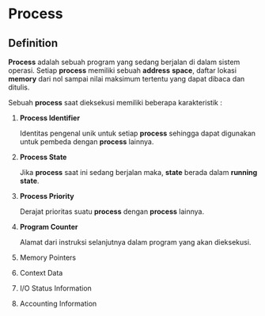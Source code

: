 # Process

## Definition

**Process** adalah sebuah program yang sedang berjalan di dalam sistem operasi. Setiap **process** memiliki sebuah **address** **space**, daftar lokasi **memory** dari nol sampai nilai maksimum tertentu yang dapat dibaca dan ditulis.

Sebuah **process** saat dieksekusi memiliki beberapa karakteristik :

1. **Process Identifier**

   Identitas pengenal unik untuk setiap **process** sehingga dapat digunakan untuk pembeda dengan **process** lainnya. 

2. **Process State**

   Jika **process** saat ini sedang berjalan maka, **state** berada dalam **running state**.

3. **Process Priority**

   Derajat prioritas suatu **process** dengan **process** lainnya. 

4. **Program Counter**

   Alamat dari instruksi selanjutnya dalam program yang akan dieksekusi.

5. Memory Pointers

   

6. Context Data

   

7. I/O Status Information

   

8. Accounting Information